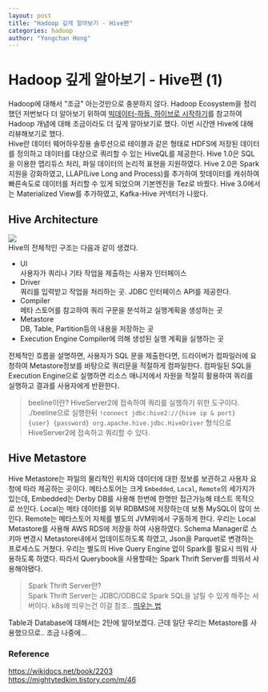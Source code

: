 ```yaml
---
layout: post
title: "Hadoop 깊게 알아보기 - Hive편"
categories: hadoop
author: "Yongchan Hong"
---
```

# Hadoop 깊게 알아보기 - Hive편 (1)
Hadoop에 대해서 "조금" 아는것만으로 충분하지 않다. Hadoop Ecosystem을 정리했던 저번보다 더 알아보기 위하여 [빅데이터-하둡, 하이브로 시작하기](https://wikidocs.net/book/2203)를 참고하여 Hadoop 개념에 대해 조금이라도 더 깊게 알아보기로 했다. 이번 시간엔 Hive에 대해 리뷰해보기로 했다.  
Hive란 데이터 웨어하우징용 솔루션으로 테이블과 같은 형태로 HDFS에 저장된 데이터를 정의하고 데이터를 대상으로 쿼리할 수 있는 HiveQL를 제공한다. Hive 1.0은 SQL을 이용한 맵리듀스 처리, 파일 데이터의 논리적 표현을 지원하였다. Hive 2.0은 Spark 지원을 강화하였고, LLAP(Live Long and Process)를 추가하여 핫데이터를 캐쉬하여 빠른속도로 데이터를 처리할 수 있게 되었으며 기본엔진을 Tez로 바꿨다. Hive 3.0에서는 Materialized View를 추가하였고, Kafka-Hive 커넥터가 나왔다. 

## Hive Architecture
![](https://wikidocs.net/images/page/23282/hive-hadoop-architecture.png)  
Hive의 전체적인 구조는 다음과 같이 생겼다.  
- UI  
사용자가 쿼리나 기타 작업을 제출하는 사용자 인터페이스
- Driver  
쿼리를 입력받고 작업을 처리하는 곳. JDBC 인터페이스 API를 제공한다.
- Compiler  
메타 스토어를 참고하여 쿼리 구문을 분석하고 실행계획을 생성하는 곳
- Metastore  
DB, Table, Partition등의 내용을 저장하는 곳  
- Execution Engine 
Compiler에 의해 생성된 실행 계획을 실행하는 곳  

전체적인 흐름을 설명하면, 사용자가 SQL 문을 제출한다면, 드라이버가 컴파일러에 요청하여 Metastore정보를 바탕으로 쿼리문을 적절하게 컴파일한다. 컴파일된 SQL을 Execution Engine으로 실행하면 리소스 매니저에서 자원을 적절히 활용하여 쿼리를 실행하고 결과를 사용자에게 반환한다. 

> beeline이란? HiveServer2에 접속하여 쿼리를 실행하기 위한 도구이다. ./beeline으로 실행한뒤 `!connect jdbc:hive2://{hive ip & port} {user} {password} org.apache.hive.jdbc.HiveDriver` 형식으로 HiveServer2에 접속하고 쿼리할 수 있다.

## Hive Metastore
Hive Metastore는 파일의 물리적인 위치와 데이터에 대한 정보를 보관하고 사용자 요청에 따라 제공하는 곳이다. 메타스토어는 크게 `Embedded`, `Local`, `Remote`의 세가지가 있는데, Embedded는 Derby DB를 사용해 한번에 한명만 접근가능해 테스트 목적으로 쓰인다. Local는 메타 데이터를 외부 RDBMS에 저장하는데 보통 MySQL이 많이 쓰인다. Remote는 메타스토어 자체를 별도의 JVM위에서 구동하게 한다. 우리는 Local Metastore를 사용해 AWS RDS에 저장을 하여 사용하였다. Schema Manager로 스키마 변경시 Metastore내에서 업데이트하도록 하였고, Json을 Parquet로 변경하는 프로세스도 거쳤다. 우리는 별도의 Hive Query Engine 없이 Spark를 필요시 띄워 사용하도록 하였다. 따라서 Querybook을 사용할때는 Spark Thrift Server를 띄워서 사용해야됐다.

> Spark Thrift Server란?  
> Spark Thrift Server는 JDBC/ODBC로 Spark SQL을 날릴 수 있게 해주는 서버이다. k8s에 띄우는건 이걸 참조.. [띄우는 법](https://mightytedkim.tistory.com/m/46)


Table과 Database에 대해서는 2탄에 알아보겠다. 근데 일단 우리는 Metastore를 사용했으므로.. 조금 나중에... 

### Reference
https://wikidocs.net/book/2203  
https://mightytedkim.tistory.com/m/46  